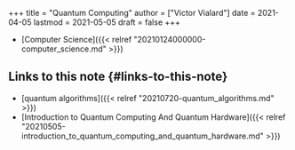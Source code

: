 +++
title = "Quantum Computing"
author = ["Victor Vialard"]
date = 2021-04-05
lastmod = 2021-05-05
draft = false
+++

-   [Computer Science]({{< relref "20210124000000-computer_science.md" >}})


## Links to this note {#links-to-this-note}

-   [quantum algorithms]({{< relref "20210720-quantum_algorithms.md" >}})
-   [Introduction to Quantum Computing And Quantum Hardware]({{< relref "20210505-introduction_to_quantum_computing_and_quantum_hardware.md" >}})
